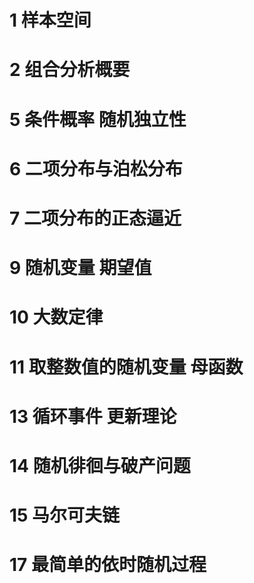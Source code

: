 # 1 样本空间

# 2 组合分析概要

# 5 条件概率 随机独立性

# 6 二项分布与泊松分布

# 7 二项分布的正态逼近

# 9 随机变量 期望值

# 10 大数定律

# 11 取整数值的随机变量 母函数

# 13 循环事件 更新理论

# 14 随机徘徊与破产问题

# 15 马尔可夫链

# 17 最简单的依时随机过程

